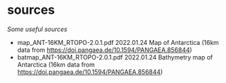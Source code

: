 # sources
*Some useful sources*
* map_ANT-16KM_RTOPO-2.0.1.pdf        2022.01.24  Map of Antarctica (16km data from https://doi.pangaea.de/10.1594/PANGAEA.856844)
* batmap_ANT-16KM_RTOPO-2.0.1.pdf     2022.01.24  Bathymetry map of Antarctica (16km data from https://doi.pangaea.de/10.1594/PANGAEA.856844)
